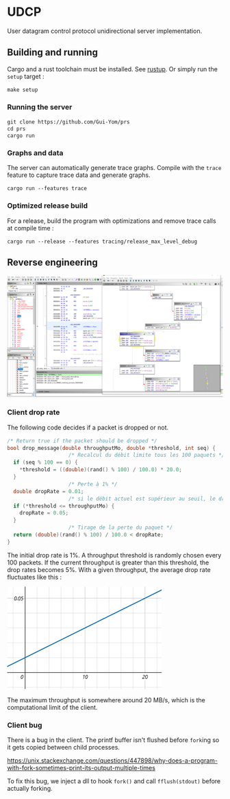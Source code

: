 # UDCP

User datagram control protocol unidirectional server implementation.

## Building and running

Cargo and a rust toolchain must be installed. See [rustup](https://rustup.rs/). Or simply run the `setup` target :

```shell
make setup
```

### Running the server

```shell
git clone https://github.com/Gui-Yom/prs
cd prs
cargo run
```

### Graphs and data

The server can automatically generate trace graphs.
Compile with the `trace` feature to capture trace data and generate graphs.

```shell
cargo run --features trace
```

### Optimized release build

For a release, build the program with optimizations and remove trace calls at compile time :

```shell
cargo run --release --features tracing/release_max_level_debug
```

## Reverse engineering

![ghidra interface](docs/images/ghidra.png)

### Client drop rate

The following code decides if a packet is dropped or not.

```c
/* Return true if the packet should be dropped */
bool drop_message(double throughputMo, double *threshold, int seq) {
                    /* Recalcul du débit limite tous les 100 paquets */
  if (seq % 100 == 0) {
    *threshold = ((double)(rand() % 100) / 100.0) * 20.0;
  }
                    /* Perte à 1% */
  double dropRate = 0.01;
                    /* si le débit actuel est supérieur au seuil, le drop rate devient 5% */
  if (*threshold <= throughputMo) {
    dropRate = 0.05;
  }
                    /* Tirage de la perte du paquet */
  return (double)(rand() % 100) / 100.0 < dropRate;
}
```

The initial drop rate is 1%. A throughput threshold is randomly chosen every 100 packets. If the current throughput is
greater than this threshold, the drop rates becomes 5%. With a given throughput, the average drop rate fluctuates like
this :

![average drop rate curve](docs/images/drop_rate_curve.png)

The maximum throughput is somewhere around 20 MB/s, which is the computational limit of the client.

### Client bug

There is a bug in the client. The printf buffer isn't flushed before `fork`ing so it gets copied between child
processes.

https://unix.stackexchange.com/questions/447898/why-does-a-program-with-fork-sometimes-print-its-output-multiple-times

To fix this bug, we inject a dll to hook `fork()` and call `fflush(stdout)` before actually forking.

